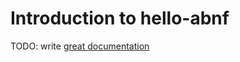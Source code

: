 # Introduction to hello-abnf

TODO: write [great documentation](http://jacobian.org/writing/what-to-write/)
